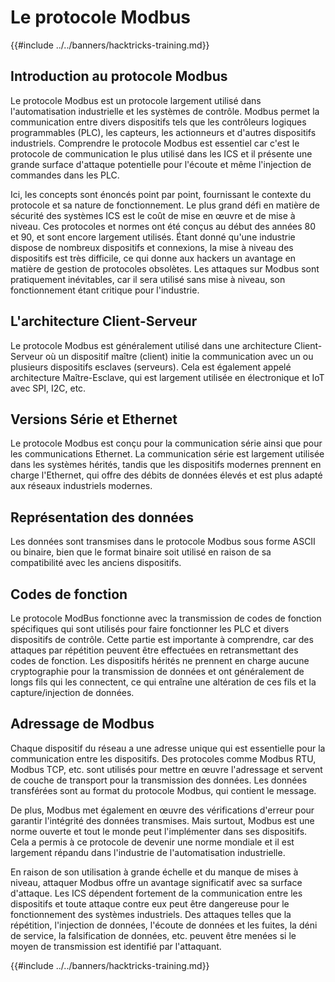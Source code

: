 # Le protocole Modbus

{{#include ../../banners/hacktricks-training.md}}

## Introduction au protocole Modbus

Le protocole Modbus est un protocole largement utilisé dans l'automatisation industrielle et les systèmes de contrôle. Modbus permet la communication entre divers dispositifs tels que les contrôleurs logiques programmables (PLC), les capteurs, les actionneurs et d'autres dispositifs industriels. Comprendre le protocole Modbus est essentiel car c'est le protocole de communication le plus utilisé dans les ICS et il présente une grande surface d'attaque potentielle pour l'écoute et même l'injection de commandes dans les PLC.

Ici, les concepts sont énoncés point par point, fournissant le contexte du protocole et sa nature de fonctionnement. Le plus grand défi en matière de sécurité des systèmes ICS est le coût de mise en œuvre et de mise à niveau. Ces protocoles et normes ont été conçus au début des années 80 et 90, et sont encore largement utilisés. Étant donné qu'une industrie dispose de nombreux dispositifs et connexions, la mise à niveau des dispositifs est très difficile, ce qui donne aux hackers un avantage en matière de gestion de protocoles obsolètes. Les attaques sur Modbus sont pratiquement inévitables, car il sera utilisé sans mise à niveau, son fonctionnement étant critique pour l'industrie.

## L'architecture Client-Serveur

Le protocole Modbus est généralement utilisé dans une architecture Client-Serveur où un dispositif maître (client) initie la communication avec un ou plusieurs dispositifs esclaves (serveurs). Cela est également appelé architecture Maître-Esclave, qui est largement utilisée en électronique et IoT avec SPI, I2C, etc.

## Versions Série et Ethernet

Le protocole Modbus est conçu pour la communication série ainsi que pour les communications Ethernet. La communication série est largement utilisée dans les systèmes hérités, tandis que les dispositifs modernes prennent en charge l'Ethernet, qui offre des débits de données élevés et est plus adapté aux réseaux industriels modernes.

## Représentation des données

Les données sont transmises dans le protocole Modbus sous forme ASCII ou binaire, bien que le format binaire soit utilisé en raison de sa compatibilité avec les anciens dispositifs.

## Codes de fonction

Le protocole ModBus fonctionne avec la transmission de codes de fonction spécifiques qui sont utilisés pour faire fonctionner les PLC et divers dispositifs de contrôle. Cette partie est importante à comprendre, car des attaques par répétition peuvent être effectuées en retransmettant des codes de fonction. Les dispositifs hérités ne prennent en charge aucune cryptographie pour la transmission de données et ont généralement de longs fils qui les connectent, ce qui entraîne une altération de ces fils et la capture/injection de données.

## Adressage de Modbus

Chaque dispositif du réseau a une adresse unique qui est essentielle pour la communication entre les dispositifs. Des protocoles comme Modbus RTU, Modbus TCP, etc. sont utilisés pour mettre en œuvre l'adressage et servent de couche de transport pour la transmission des données. Les données transférées sont au format du protocole Modbus, qui contient le message.

De plus, Modbus met également en œuvre des vérifications d'erreur pour garantir l'intégrité des données transmises. Mais surtout, Modbus est une norme ouverte et tout le monde peut l'implémenter dans ses dispositifs. Cela a permis à ce protocole de devenir une norme mondiale et il est largement répandu dans l'industrie de l'automatisation industrielle.

En raison de son utilisation à grande échelle et du manque de mises à niveau, attaquer Modbus offre un avantage significatif avec sa surface d'attaque. Les ICS dépendent fortement de la communication entre les dispositifs et toute attaque contre eux peut être dangereuse pour le fonctionnement des systèmes industriels. Des attaques telles que la répétition, l'injection de données, l'écoute de données et les fuites, la déni de service, la falsification de données, etc. peuvent être menées si le moyen de transmission est identifié par l'attaquant.

{{#include ../../banners/hacktricks-training.md}}
